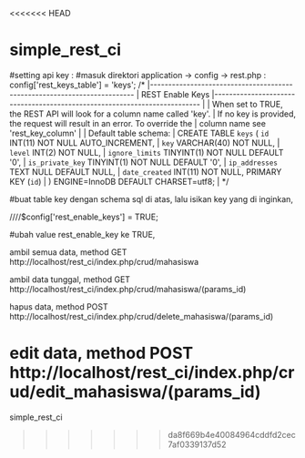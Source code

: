 <<<<<<< HEAD
# simple_rest_ci


#setting api key :
#masuk direktori application -> config -> rest.php :
config['rest_keys_table'] = 'keys';
/*
|-------------------------------------------------------------------------
| REST Enable Keys
|--------------------------------------------------------------------------
|
| When set to TRUE, the REST API will look for a column name called 'key'.
| If no key is provided, the request will result in an error. To override the
| column name see 'rest_key_column'
|
| Default table schema:
|   CREATE TABLE `keys` (
       `id` INT(11) NOT NULL AUTO_INCREMENT,
|       `key` VARCHAR(40) NOT NULL,
|       `level` INT(2) NOT NULL,
|       `ignore_limits` TINYINT(1) NOT NULL DEFAULT '0',
|       `is_private_key` TINYINT(1)  NOT NULL DEFAULT '0',
|       `ip_addresses` TEXT NULL DEFAULT NULL,
|       `date_created` INT(11) NOT NULL,
       PRIMARY KEY (`id`)
|   ) ENGINE=InnoDB DEFAULT CHARSET=utf8;
|
*/

#buat table key dengan schema sql di atas, lalu isikan key yang di inginkan,



////$config['rest_enable_keys'] = TRUE;

#ubah value rest_enable_key ke TRUE,





ambil semua data, method GET http://localhost/rest_ci/index.php/crud/mahasiswa

ambil data tunggal, method GET http://localhost/rest_ci/index.php/crud/mahasiswa/(params_id)

hapus data, method POST http://localhost/rest_ci/index.php/crud/delete_mahasiswa/(params_id)

edit data, method POST http://localhost/rest_ci/index.php/crud/edit_mahasiswa/(params_id)
=======
simple_rest_ci
>>>>>>> da8f669b4e40084964cddfd2cec7af0339137d52
